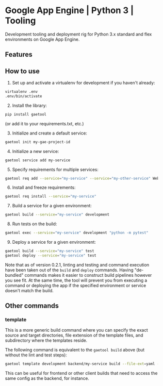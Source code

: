 # Google App Engine | Python 3 | Tooling

Development tooling and deployment rig for Python 3.x standard and flex
environments on Google App Engine.

## Features


## How to use

1. Set up and activate a virtualenv for development if you haven't already:

```bash
virtualenv .env
.env/bin/activate
```

2. Install the library:

```bash
pip install gaetool
```
(or add it to your requirements.txt, etc.)

3. Initialize and create a default service:

```bash
gaetool init my-gae-project-id
```

4. Initialize a new service:

```bash
gaetool service add my-service
```

5. Specify requirements for multiple services:

```bash
gaetool req add --service="my-service" --service="my-other-service" WebOb pytz
```

6. Install and freeze requirements:

```bash
gaetool req install --service="my-service" 
```

7. Build a service for a given environment:

```bash
gaetool build --service="my-service" development
```

8. Run tests on the build:

```bash
gaetool exec --service="my-service" development "python -m pytest"
```

9. Deploy a service for a given environment:

```bash
gaetool build --service="my-service" test
gaetool deploy --service="my-service" test
```

Note that as of version 0.2.1, linting and testing and command execution have
been taken out of the `build` and `deploy` commands. Having "de-bundled" 
commands makes it easier to construct build pipelines however you see fit. At
the same time, the tool will prevent you from executing a command or deploying 
the app if the specified environment or service doesn't match the build.


## Other commands

### template 

This is a more generic build command where you can specify the exact source
and target directories, file extension of the template files, and subdirectory
where the templates reside.

The following command is equivalent to the `gaetool build` above (but without
the lint and test steps):

```bash
gaetool template development backend/my-service build --file-ext=yaml --template-dir=.
```

This can be useful for frontend or other client builds that need to access the 
same config as the backend, for instance.


